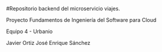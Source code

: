 #Repositorio backend del microservicio viajes.

Proyecto Fundamentos de Ingeniería del Software para Cloud

Equipo 4 - Urbanio

Javier Ortiz
José Enrique Sánchez
